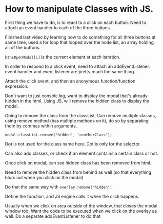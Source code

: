 # How to manipulate Classes with JS.

First thing we have to do, is to react to a click on each button. Need to attach an event handler to each of the three buttons.

Finished last video by learning how to do something for all three buttons at same time, used a for loop that looped over the node list, an array holding all of the buttons.

`btnsOpenModal[i]` is the current element at each iteration.

In order to respond to a click event, need to attach an addEventListener. event handler and event listener are pretty much the same thing.

Attach the click event, and then an anonymous function/function expression.

Don't want to just console.log, want to display the modal that's already hidden in the html. Using JS, will remove the hidden class to display the modal.

Going to remove the class from the classList. Can remove multiple classes, using remove method (has multiple methods on it), do so by separating them by commas within arguments.

`modal.classList.remove('hidden', 'anotherClass');`

Dot is not used for the class name here. Dot is only for the selector.

Can also add classes, or check if an element contains a certain class or not.

Once click on modal, can see hidden class has been removed from html.

Need to remove the hidden class from behind as well (so that everything blurs out when you click on the modal)

Do that the same way with `overlay.remove('hidden')`

Define the function, and JS engine calls it when the click happens.

Usually when we click on area outside of the window, that closes the modal window too. Want the code to be executed when we click on the overlay as well. Do a separate addEventListener to do that.
